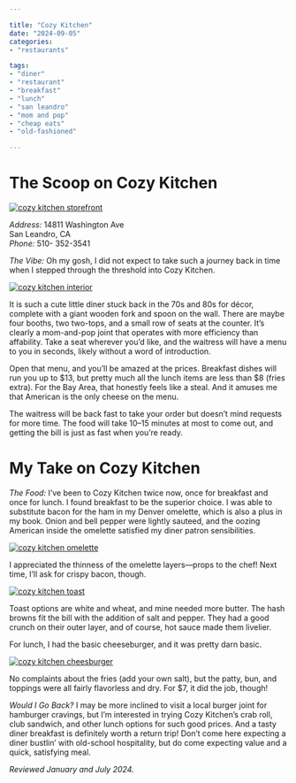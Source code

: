 ```yaml
---

title: "Cozy Kitchen"
date: "2024-09-05"
categories:
- "restaurants"

tags:
- "diner"
- "restaurant"
- "breakfast"
- "lunch"
- "san leandro"
- "mom and pop"
- "cheap eats"
- "old-fashioned"

---
```


# The Scoop on Cozy Kitchen

[![cozy kitchen storefront](https://thegourmez-wpmedia.s3.amazonaws.com/2024/09/Cozy-Kitchen-+(3).jpg)](https://thegourmez-wpmedia.s3.amazonaws.com/2024/09/Cozy-Kitchen-+(3).jpg)

*Address:* 14811 Washington Ave\
San Leandro, CA\
*Phone:* 510- 352-3541

*The Vibe:* Oh my gosh, I did not expect to take such a journey back in time when I stepped through the threshold into Cozy Kitchen.

[![cozy kitchen interior](https://thegourmez-wpmedia.s3.amazonaws.com/2024/09/Cozy-Kitchen-+(1).jpg)](https://thegourmez-wpmedia.s3.amazonaws.com/2024/09/Cozy-Kitchen-+(1).jpg)

It is such a cute little diner stuck back in the 70s and 80s for décor, complete with a giant wooden fork and spoon on the wall. There are maybe four booths, two two-tops, and a small row of seats at the counter. It’s clearly a mom-and-pop joint that operates with more efficiency than affability. Take a seat wherever you’d like, and the waitress will have a menu to you in seconds, likely without a word of introduction.

Open that menu, and you’ll be amazed at the prices. Breakfast dishes will run you up to \$13, but pretty much all the lunch items are less than \$8 (fries extra). For the Bay Area, that honestly feels like a steal. And it amuses me that American is the only cheese on the menu.

The waitress will be back fast to take your order but doesn’t mind requests for more time. The food will take 10–15 minutes at most to come out, and getting the bill is just as fast when you’re ready.

# My Take on Cozy Kitchen

*The Food:* I’ve been to Cozy Kitchen twice now, once for breakfast and once for lunch. I found breakfast to be the superior choice. I was able to substitute bacon for the ham in my Denver omelette, which is also a plus in my book. Onion and bell pepper were lightly sauteed, and the oozing American inside the omelette satisfied my diner patron sensibilities.

[![cozy kitchen omelette](https://thegourmez-wpmedia.s3.amazonaws.com/2024/09/Cozy-Kitchen-Jan-2024-1.jpg)](https://thegourmez-wpmedia.s3.amazonaws.com/2024/09/Cozy-Kitchen-Jan-2024-1.jpg)

I appreciated the thinness of the omelette layers—props to the chef! Next time, I’ll ask for crispy bacon, though.

[![cozy kitchen toast](https://thegourmez-wpmedia.s3.amazonaws.com/2024/09/Cozy-Kitchen-Jan-2024-2.jpg)](https://thegourmez-wpmedia.s3.amazonaws.com/2024/09/Cozy-Kitchen-Jan-2024-2.jpg)

Toast options are white and wheat, and mine needed more butter. The hash browns fit the bill with the addition of salt and pepper. They had a good crunch on their outer layer, and of course, hot sauce made them livelier.

For lunch, I had the basic cheeseburger, and it was pretty darn basic.

[![cozy kitchen cheesburger](https://thegourmez-wpmedia.s3.amazonaws.com/2024/09/Cozy-Kitchen-+(2).jpg)](https://thegourmez-wpmedia.s3.amazonaws.com/2024/09/Cozy-Kitchen-+(2).jpg)

No complaints about the fries (add your own salt), but the patty, bun, and toppings were all fairly flavorless and dry. For \$7, it did the job, though!

*Would I Go Back?* I may be more inclined to visit a local burger joint for hamburger cravings, but I’m interested in trying Cozy Kitchen’s crab roll, club sandwich, and other lunch options for such good prices. And a tasty diner breakfast is definitely worth a return trip! Don’t come here expecting a diner bustlin’ with old-school hospitality, but do come expecting value and a quick, satisfying meal.

*Reviewed January and July 2024.*
